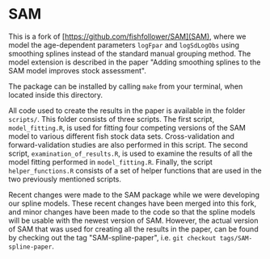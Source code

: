 # SAM

This is a fork of [https://github.com/fishfollower/SAM](SAM), where we model the age-dependent
parameters `logFpar` and `logSdLogObs` using smoothing splines instead of the standard manual
grouping method. The model extension is described in the paper "Adding smoothing splines to the SAM
model improves stock assessment".

The package can be installed by calling `make` from your terminal, when located inside this directory.

All code used to create the results in the paper is available in the folder `scripts/`. This
folder consists of three scripts. The first script, `model_fitting.R`, is used for fitting four
competing versions of the SAM model to various different fish stock data sets. Cross-validation and
forward-validation studies are also performed in this script. The second script,
`examination_of_results.R`, is used to examine the results of all the model fitting performed in
`model_fitting.R`. Finally, the script `helper_functions.R` consists of a set of helper functions
that are used in the two previously mentioned scripts.

Recent changes were made to the SAM package while we were developing our spline models. These recent
changes have been merged into this fork, and minor changes have been made to the code so that the
spline models will be usable with the newest version of SAM. However, the actual version of SAM that
was used for creating all the results in the paper, can be found by checking out the tag
"SAM-spline-paper", i.e. `git checkout tags/SAM-spline-paper`.
